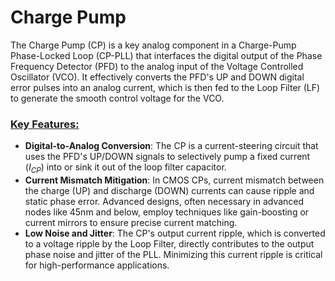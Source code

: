 # Charge Pump
The Charge Pump (CP) is a key analog component in a Charge-Pump Phase-Locked Loop (CP-PLL) that interfaces the digital output of the Phase Frequency Detector (PFD) to the analog input of the Voltage Controlled Oscillator (VCO). It effectively converts the PFD's UP and DOWN digital error pulses into an analog current, which is then fed to the Loop Filter (LF) to generate the smooth control voltage for the VCO.

### <ins>Key Features:</ins>
- **Digital-to-Analog Conversion**: The CP is a current-steering circuit that uses the PFD's UP/DOWN signals to selectively pump a fixed current ($I_{CP}$) into or sink it out of the loop filter capacitor.
- **Current Mismatch Mitigation**: In CMOS CPs, current mismatch between the charge (UP) and discharge (DOWN) currents can cause ripple and static phase error. Advanced designs, often necessary in advanced nodes like 45nm and below, employ techniques like gain-boosting or current mirrors to ensure precise current matching.
- **Low Noise and Jitter**: The CP's output current ripple, which is converted to a voltage ripple by the Loop Filter, directly contributes to the output phase noise and jitter of the PLL. Minimizing this current ripple is critical for high-performance applications.

